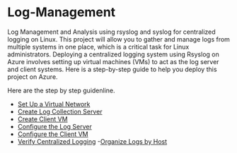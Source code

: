 # Log-Management
Log Management and Analysis using rsyslog and syslog for centralized logging on Linux. This project will allow you to gather and manage logs from multiple systems in one place, which is a critical task for Linux administrators. Deploying a centralized logging system using Rsyslog on Azure involves setting up virtual machines (VMs) to act as the log server and client systems. Here is a step-by-step guide to help you deploy this project on Azure.

Here are the step by step guidenline. 

 - [Set Up a Virtual Network](https://github.com/TayLuo/Linux-Log-Management/blob/main/Create%20Virtual%20Network)
-  [Create Log Collection Server](https://github.com/TayLuo/Linux-Log-Management/blob/main/Create%20the%20Log%20Server%20VM)
-  [Create Client VM](https://github.com/TayLuo/Linux-Log-Management/blob/main/Deploy%20Client%20VM)
-  [Configure the Log Server](https://github.com/TayLuo/Linux-Log-Management/blob/main/Configure%20the%20Log%20Server)
- [Configure the Client VM](https://github.com/TayLuo/Linux-Log-Management/blob/main/Configure%20the%20Client%20VM)
 - [Verify Centralized Logging](https://github.com/TayLuo/Linux-Log-Management/blob/main/Verify%20Centralized%20Logging)
-[Organize Logs by Host](https://github.com/TayLuo/Linux-Log-Management/blob/main/Organize%20Logs%20by%20Host)
